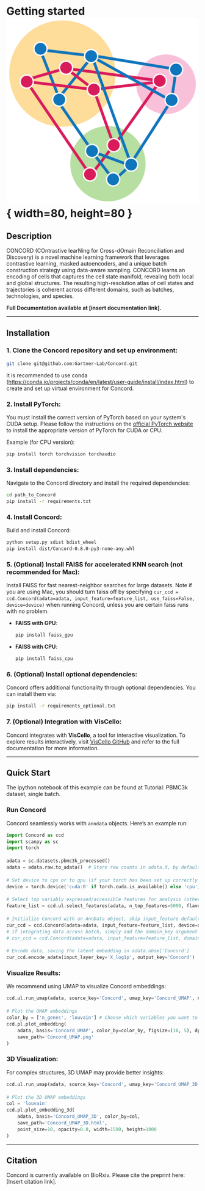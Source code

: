 # Getting started ![Alt text](images/logo.png){ width=80, height=80 }

## Description

CONCORD (COntrastive learNing for Cross-dOmain Reconciliation and Discovery) is a novel machine learning framework that leverages contrastive learning, masked autoencoders, and a unique batch construction strategy using data-aware sampling. CONCORD learns an encoding of cells that captures the cell state manifold, revealing both local and global structures. The resulting high-resolution atlas of cell states and trajectories is coherent across different domains, such as batches, technologies, and species. 

**Full Documentation available at [insert documentation link].**

---

## Installation

### 1. Clone the Concord repository and set up environment:

```bash
git clone git@github.com:Gartner-Lab/Concord.git
```

It is recommended to use conda (https://conda.io/projects/conda/en/latest/user-guide/install/index.html) to create and set up virtual environment for Concord.

### 2. Install PyTorch:

You must install the correct version of PyTorch based on your system's CUDA setup. Please follow the instructions on the [official PyTorch website](https://pytorch.org/get-started/locally/) to install the appropriate version of PyTorch for CUDA or CPU.

Example (for CPU version):
```bash
pip install torch torchvision torchaudio
```

### 3. Install dependencies:

Navigate to the Concord directory and install the required dependencies:

```bash
cd path_to_Concord
pip install -r requirements.txt
```

### 4. Install Concord:
Build and install Concord:

```bash
python setup.py sdist bdist_wheel
pip install dist/Concord-0.8.0-py3-none-any.whl
```

### 5. (Optional) Install FAISS for accelerated KNN search (not recommended for Mac):

Install FAISS for fast nearest-neighbor searches for large datasets. Note if you are using Mac, you should turn faiss off by specifying `cur_ccd = ccd.Concord(adata=adata, input_feature=feature_list, use_faiss=False, device=device)` when running Concord, unless you are certain faiss runs with no problem.

- **FAISS with GPU**:
  ```bash
  pip install faiss_gpu
  ```
- **FAISS with CPU**:
  ```bash
  pip install faiss_cpu
  ```

### 6. (Optional) Install optional dependencies:

Concord offers additional functionality through optional dependencies. You can install them via:
```bash
pip install -r requirements_optional.txt
```

### 7. (Optional) Integration with VisCello:

Concord integrates with **VisCello**, a tool for interactive visualization. To explore results interactively, visit [VisCello GitHub](https://github.com/kimpenn/VisCello) and refer to the full documentation for more information.

---

## Quick Start

The ipython notebook of this example can be found at Tutorial: PBMC3k dataset, single batch.

### Run Concord
Concord seamlessly works with `anndata` objects. Here’s an example run:

```python
import Concord as ccd
import scanpy as sc
import torch

adata = sc.datasets.pbmc3k_processed()
adata = adata.raw.to_adata()  # Store raw counts in adata.X, by default Concord will run standard total count normalization and log transformation internally

# Set device to cpu or to gpu (if your torch has been set up correctly to use GPU)
device = torch.device('cuda:0' if torch.cuda.is_available() else 'cpu')

# Select top variably expressed/accessible features for analysis (other methods besides seurat_v3 available)
feature_list = ccd.ul.select_features(adata, n_top_features=5000, flavor='seurat_v3')

# Initialize Concord with an AnnData object, skip input_feature default to all features
cur_ccd = ccd.Concord(adata=adata, input_feature=feature_list, device=device) 
# If integrating data across batch, simply add the domain_key argument
# cur_ccd = ccd.Concord(adata=adata, input_feature=feature_list, domain_key='batch', device=device) 

# Encode data, saving the latent embedding in adata.obsm['Concord']
cur_ccd.encode_adata(input_layer_key='X_log1p', output_key='Concord')
```

### Visualize Results:

We recommend using UMAP to visualize Concord embeddings:

```python
ccd.ul.run_umap(adata, source_key='Concord', umap_key='Concord_UMAP', n_components=2, n_neighbors=15, min_dist=0.1, metric='euclidean')

# Plot the UMAP embeddings
color_by = ['n_genes', 'louvain'] # Choose which variables you want to visualize
ccd.pl.plot_embedding(
    adata, basis='Concord_UMAP', color_by=color_by, figsize=(10, 5), dpi=600, ncols=2, font_size=6, point_size=10, legend_loc='on data',
    save_path='Concord_UMAP.png'
)
```

### 3D Visualization:
For complex structures, 3D UMAP may provide better insights:

```python
ccd.ul.run_umap(adata, source_key='Concord', umap_key='Concord_UMAP_3D', n_components=3, n_neighbors=15, min_dist=0.1, metric='euclidean')

# Plot the 3D UMAP embeddings
col = 'louvain'
ccd.pl.plot_embedding_3d(
    adata, basis='Concord_UMAP_3D', color_by=col,
    save_path='Concord_UMAP_3D.html',
    point_size=10, opacity=0.8, width=1500, height=1000
)
```

---

## Citation

Concord is currently available on BioRxiv. Please cite the preprint here: [Insert citation link].


